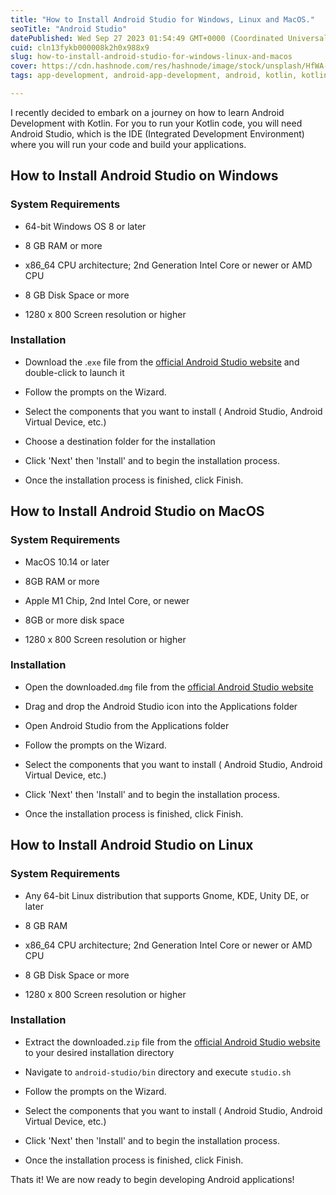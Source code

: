 ```yaml
---
title: "How to Install Android Studio for Windows, Linux and MacOS."
seoTitle: "Android Studio"
datePublished: Wed Sep 27 2023 01:54:49 GMT+0000 (Coordinated Universal Time)
cuid: cln13fykb000008k2h0x988x9
slug: how-to-install-android-studio-for-windows-linux-and-macos
cover: https://cdn.hashnode.com/res/hashnode/image/stock/unsplash/HfWA-Axq6Ek/upload/f5e3e1a211d5b7ac650a6de26b098f23.jpeg
tags: app-development, android-app-development, android, kotlin, kotlin-beginner

---
```


I recently decided to embark on a journey on how to learn Android Development with Kotlin. For you to run your Kotlin code, you will need Android Studio, which is the IDE (Integrated Development Environment) where you will run your code and build your applications.

## How to Install Android Studio on Windows

### System Requirements

* 64-bit Windows OS 8 or later
    
* 8 GB RAM or more
    
* x86\_64 CPU architecture; 2nd Generation Intel Core or newer or AMD CPU
    
* 8 GB Disk Space or more
    
* 1280 x 800 Screen resolution or higher
    

### Installation

* Download the .`exe` file from the [official Android Studio website](https://developer.android.com/studio/install) and double-click to launch it
    
* Follow the prompts on the Wizard.
    
* Select the components that you want to install ( Android Studio, Android Virtual Device, etc.)
    
* Choose a destination folder for the installation
    
* Click 'Next' then 'Install' and to begin the installation process.
    
* Once the installation process is finished, click Finish.
    

## How to Install Android Studio on MacOS

### System Requirements

* MacOS 10.14 or later
    
* 8GB RAM or more
    
* Apple M1 Chip, 2nd Intel Core, or newer
    
* 8GB or more disk space
    
* 1280 x 800 Screen resolution or higher
    

### Installation

* Open the downloaded.`dmg` file from the [official Android Studio website](https://developer.android.com/studio/install)
    
* Drag and drop the Android Studio icon into the Applications folder
    
* Open Android Studio from the Applications folder
    
* Follow the prompts on the Wizard.
    
* Select the components that you want to install ( Android Studio, Android Virtual Device, etc.)
    
* Click 'Next' then 'Install' and to begin the installation process.
    
* Once the installation process is finished, click Finish.
    

## How to Install Android Studio on Linux

### System Requirements

* Any 64-bit Linux distribution that supports Gnome, KDE, Unity DE, or later
    
* 8 GB RAM
    
* x86\_64 CPU architecture; 2nd Generation Intel Core or newer or AMD CPU
    
* 8 GB Disk Space or more
    
* 1280 x 800 Screen resolution or higher
    

### Installation

* Extract the downloaded.`zip` file from the [official Android Studio website](https://developer.android.com/studio/install) to your desired installation directory
    
* Navigate to `android-studio/bin` directory and execute `studio.sh`
    
* Follow the prompts on the Wizard.
    
* Select the components that you want to install ( Android Studio, Android Virtual Device, etc.)
    
* Click 'Next' then 'Install' and to begin the installation process.
    
* Once the installation process is finished, click Finish.
    

Thats it! We are now ready to begin developing Android applications!